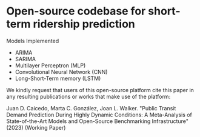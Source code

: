 # Open-source codebase for short-term ridership prediction

Models Implemented

- ARIMA
- SARIMA
- Multilayer Perceptron (MLP)
- Convolutional Neural Network (CNN)
- Long-Short-Term memory (LSTM)

We kindly request that users of this open-source platform cite this paper in any resulting publications or works that make use of the platform: 

Juan D. Caicedo, Marta C. González, Joan L. Walker. "Public Transit Demand Prediction During Highly Dynamic Conditions: A Meta-Analysis of State-of-the-Art Models and Open-Source Benchmarking Infrastructure" (2023) (Working Paper) 
